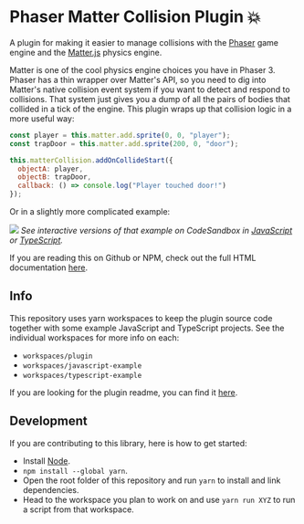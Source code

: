 # Phaser Matter Collision Plugin 💥 <!-- omit in toc -->

A plugin for making it easier to manage collisions with the [Phaser](https://phaser.io/) game engine and the [Matter.js](http://brm.io/matter-js/) physics engine.

Matter is one of the cool physics engine choices you have in Phaser 3. Phaser has a thin wrapper over Matter's API, so you need to dig into Matter's native collision event system if you want to detect and respond to collisions. That system just gives you a dump of all the pairs of bodies that collided in a tick of the engine. This plugin wraps up that collision logic in a more useful way:

```js
const player = this.matter.add.sprite(0, 0, "player");
const trapDoor = this.matter.add.sprite(200, 0, "door");

this.matterCollision.addOnCollideStart({
  objectA: player,
  objectB: trapDoor,
  callback: () => console.log("Player touched door!")
});
```

Or in a slightly more complicated example:

[![](./doc-source-assets/collision-simple-demo.gif)](https://raw.githubusercontent.com/mikewesthad/phaser-matter-collision-plugin/master/doc-source-assets/collision-simple-demo.gif)
_See interactive versions of that example on CodeSandbox in [JavaScript](https://codesandbox.io/s/0o0917m23l) or [TypeScript](https://codesandbox.io/s/my3oyyqj39)._

If you are reading this on Github or NPM, check out the full HTML documentation [here](https://mikewesthad.github.io/phaser-matter-collision-plugin/docs/manual/README.html).

## Info

This repository uses yarn workspaces to keep the plugin source code together with some example JavaScript and TypeScript projects. See the individual workspaces for more info on each:

- `workspaces/plugin`
- `workspaces/javascript-example`
- `workspaces/typescript-example`

If you are looking for the plugin readme, you can find it [here](https://github.com/mikewesthad/phaser-matter-collision-plugin/tree/master/workspaces/plugin).

## Development

If you are contributing to this library, here is how to get started:

- Install [Node](https://nodejs.org/en/).
- `npm install --global yarn`.
- Open the root folder of this repository and run `yarn` to install and link dependencies.
- Head to the workspace you plan to work on and use `yarn run XYZ` to run a script from that workspace.